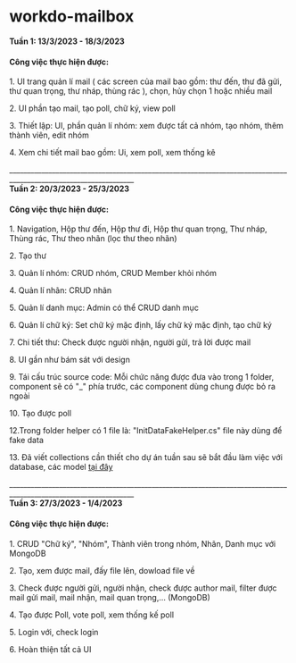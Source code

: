 # workdo-mailbox
<strong>Tuần 1: 13/3/2023 - 18/3/2023</strong>
  <h4>Công việc thực hiện được: </h4>
    <p> 1. UI trang quản lí mail ( các screen của mail bao gồm: thư đến, thư đã gửi, thư quan trọng, thư nháp, thùng rác ), chọn, hủy chọn 1 hoặc nhiều mail </p>
    <p> 2. UI phần tạo mail, tạo poll, chữ ký, view poll </p>
    <p> 3. Thiết lập:  UI, phần quản lí nhóm: xem được tất cả nhóm, tạo nhóm, thêm thành viên, edit nhóm </p>
    <p> 4. Xem chi tiết mail bao gồm: Ui, xem poll, xem thống kê </p>
<div>_________________________________________________________________________________________________________________</div>
<strong>Tuần 2: 20/3/2023 - 25/3/2023</strong>
  <h4>Công việc thực hiện được: </h4>
    <p> 1. Navigation, Hộp thư đến, Hộp thư đi, Hộp thư quan trọng, Thư nháp, Thùng rác, Thư theo nhãn (lọc thư theo nhãn)</p>
    <p> 2. Tạo thư</p>
    <p> 3. Quản lí nhóm: CRUD nhóm, CRUD Member khỏi nhóm</p>
    <p> 4. Quản lí nhãn: CRUD nhãn</p>
    <p> 5. Quản lí danh mục: Admin có thể CRUD danh mục</p>
    <p> 6. Quản lí chữ ký: Set chữ ký mặc định, lấy chữ ký mặc định, tạo chữ ký</p>
    <p> 7. Chi tiết thư: Check được người nhận, người gửi, trả lời được mail</p>
    <p> 8. UI gần như bám sát với design</p>
    <p> 9. Tái cấu trúc source code: Mỗi chức năng được đưa vào trong 1 folder, component sẽ có "_" phía trước, các component dùng chung được bỏ ra ngoài</p>
    <p> 10. Tạo được poll</p>
    <p> 12.Trong folder helper có 1 file là: "InitDataFakeHelper.cs" file này dùng để fake data</p>
    <p> 13. Đã viết collections cần thiết cho dự án tuần sau sẽ bắt đầu làm việc với database, các model 
        <a href="https://drive.google.com/file/d/1UD7hLkSYp1aRRiXFhbsQA_8uThPgP94K/view?usp=sharing">tại đây</a>
    </p>
<div>_________________________________________________________________________________________________________________</div>
<strong>Tuần 3: 27/3/2023 - 1/4/2023</strong>
  <h4>Công việc thực hiện được: </h4>
    <p> 1. CRUD "Chữ ký", "Nhóm", Thành viên trong nhóm, Nhãn, Danh mục với MongoDB </p>
    <p> 2. Tạo, xem được mail, đấy file lên, dowload file về </p>
    <p> 3. Check được người gửi, người nhận, check được author mail, filter được mail gửi mail, mail nhận, mail quan trọng,... (MongoDB) </p>
    <p> 4. Tạo được Poll, vote poll, xem thống kế poll </p>
    <p> 5. Login với, check login </p>
    <p> 6. Hoàn thiện tất cả UI </p>